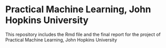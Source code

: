 # Practical Machine Learning, John Hopkins University
This repository includes the Rmd file and the final report for the project of Practical Machine Learning, John Hopkins University
